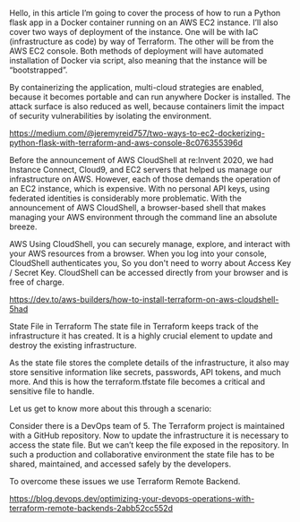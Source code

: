 Hello, in this article I’m going to cover the process of how to run a Python flask app in a Docker container running on an AWS EC2 instance. I’ll also cover two ways of deployment of the instance. One will be with IaC (infrastructure as code) by way of Terraform. The other will be from the AWS EC2 console. Both methods of deployment will have automated installation of Docker via script, also meaning that the instance will be “bootstrapped”.

By containerizing the application, multi-cloud strategies are enabled, because it becomes portable and can run anywhere Docker is installed. The attack surface is also reduced as well, because containers limit the impact of security vulnerabilities by isolating the environment.

https://medium.com/@jeremyreid757/two-ways-to-ec2-dockerizing-python-flask-with-terraform-and-aws-console-8c076355396d

Before the announcement of AWS CloudShell at re:Invent 2020, we had Instance Connect, Cloud9, and EC2 servers that helped us manage our infrastructure on AWS. However, each of those demands the operation of an EC2 instance, which is expensive. With no personal API keys, using federated identities is considerably more problematic. With the announcement of AWS CloudShell, a browser-based shell that makes managing your AWS environment through the command line an absolute breeze.

AWS Using CloudShell, you can securely manage, explore, and interact with your AWS resources from a browser. When you log into your console, CloudShell authenticates you, So you don't need to worry about Access Key / Secret Key. CloudShell can be accessed directly from your browser and is free of charge.

https://dev.to/aws-builders/how-to-install-terraform-on-aws-cloudshell-5had

State File in Terraform
The state file in Terraform keeps track of the infrastructure it has created. It is a highly crucial element to update and destroy the existing infrastructure.

As the state file stores the complete details of the infrastructure, it also may store sensitive information like secrets, passwords, API tokens, and much more. And this is how the terraform.tfstate file becomes a critical and sensitive file to handle.

Let us get to know more about this through a scenario:

Consider there is a DevOps team of 5. The Terraform project is maintained with a GitHub repository. Now to update the infrastructure it is necessary to access the state file. But we can’t keep the file exposed in the repository. In such a production and collaborative environment the state file has to be shared, maintained, and accessed safely by the developers.

To overcome these issues we use Terraform Remote Backend.

https://blog.devops.dev/optimizing-your-devops-operations-with-terraform-remote-backends-2abb52cc552d
